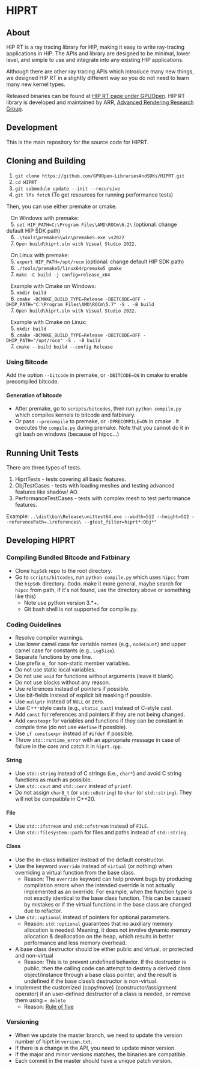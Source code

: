 # HIPRT

## About 
HIP RT is a ray tracing library for HIP, making it easy to write ray-tracing applications in HIP. The APIs and library are designed to be minimal, lower level, and simple to use and integrate into any existing HIP applications.

Although there are other ray tracing APIs which introduce many new things, we designed HIP RT in a slightly different way so you do not need to learn many new kernel types.

Released binaries can be found at [HIP RT page under GPUOpen](https://gpuopen.com/hiprt/).
HIP RT library is developed and maintained by ARR, [Advanced Rendering Research Group](https://gpuopen.com/advanced-rendering-research/). 

## Development

This is the main repository for the source code for HIPRT.

## Cloning and Building 

1. `git clone https://github.com/GPUOpen-LibrariesAndSDKs/HIPRT.git`
2. `cd HIPRT`
3. `git submodule update --init --recursive`
4. `git lfs fetch` (To get resources for running performance tests)

Then, you can use either premake or cmake.
   
&nbsp;&nbsp;&nbsp;On Windows with premake:  
&nbsp;&nbsp;&nbsp;5. `set HIP_PATH=C:\Program Files\AMD\ROCm\6.2\`  (optional: change default HIP SDK path)  
&nbsp;&nbsp;&nbsp;6. `.\tools\premake5\win\premake5.exe vs2022`  
&nbsp;&nbsp;&nbsp;7. `Open build\hiprt.sln with Visual Studio 2022.`  

&nbsp;&nbsp;&nbsp;On Linux with premake:  
&nbsp;&nbsp;&nbsp;5. `export HIP_PATH=/opt/rocm`  (optional: change default HIP SDK path)  
&nbsp;&nbsp;&nbsp;6. `./tools/premake5/linux64/premake5 gmake`  
&nbsp;&nbsp;&nbsp;7. `make -C build -j config=release_x64`  

&nbsp;&nbsp;&nbsp;Example with Cmake on Windows:  
&nbsp;&nbsp;&nbsp;5. `mkdir build`  
&nbsp;&nbsp;&nbsp;6. `cmake -DCMAKE_BUILD_TYPE=Release -DBITCODE=OFF -DHIP_PATH="C:\Program Files\AMD\ROCm\5.7" -S . -B build`  
&nbsp;&nbsp;&nbsp;7. `Open build\hiprt.sln with Visual Studio 2022.`  

&nbsp;&nbsp;&nbsp;Example with Cmake on Linux:  
&nbsp;&nbsp;&nbsp;5. `mkdir build`  
&nbsp;&nbsp;&nbsp;6. `cmake -DCMAKE_BUILD_TYPE=Release -DBITCODE=OFF -DHIP_PATH="/opt/rocm" -S . -B build`  
&nbsp;&nbsp;&nbsp;7. `cmake --build build --config Release`  




### Using Bitcode
Add the option `--bitcode` in premake, or `-DBITCODE=ON` in cmake to enable precompiled bitcode. 

#### Generation of bitcode
- After premake, go to `scripts/bitcodes`, then run `python compile.py` which compiles kernels to bitcode and fatbinary.
- Or pass `--precompile` to premake, or `-DPRECOMPILE=ON` in cmake . It executes the `compile.py` during premake. Note that you cannot do it in git bash on windows (because of hipcc...)


## Running Unit Tests

There are three types of tests. 
1. HiprtTests           - tests covering all basic features.
2. ObjTestCases         - tests with loading meshes and testing advanced features like shadow/ AO.
3. PerformanceTestCases - tests with complex mesh to test performance features.

Example: `..\dist\bin\Release\unittest64.exe --width=512 --height=512 --referencePath=.\references\ --gtest_filter=hiprt*:Obj*" `

## Developing HIPRT

### Compiling Bundled Bitcode and Fatbinary 
- Clone `hipSdk` repo to the root directory.
- Go to `scripts/bitcodes`, run `python compile.py` which uses `hipcc` from the `hipSdk` directory. (todo. make it more general, maybe search for `hipcc` from path, if it's not found, use the directory above or something like this)
	- Note use python version 3.*+.
	- Git bash shell is not supported for compile.py.

### Coding Guidelines
- Resolve compiler warnings.
- Use lower camel case for variable names (e.g., `nodeCount`) and upper camel case for constants (e.g., `LogSize`).
- Separate functions by one line.
- Use prefix `m_` for non-static member variables.
- Do not use static local variables.
- Do not use `void` for functions without arguments (leave it blank).
- Do not use blocks without any reason.
- Use references instead of pointers if possible.
- Use bit-fields instead of explicit bit masking if possible.
- Use `nullptr` instead of `NULL` or zero.
- Use C++-style casts (e.g., `static_cast`) instead of C-style cast.
- Add `const` for references and pointers if they are not being changed.
- Add `constexpr` for variables and functions if they can be constant in compile time (do not use `#define` if possible).
- Use `if constsexpr` instead of `#ifdef` if possible.
- Throw `std::runtime_error` with an appropriate message in case of failure in the core and catch it in `hiprt.cpp`.

#### String
- Use `std::string` instead of C strings (i.e., `char*`) and avoid C string functions as much as possible.
- Use `std::cout` and `std::cerr` instead of `printf`.
- Do not assign `char8_t` (or `std::u8string`) to `char` (or `std::string`). They will not be compatible in C++20.

#### File
- Use `std::ifstream` and `std::ofstream` instead of `FILE`.
- Use `std::filesystem::path` for files and paths instead of `std::string`.

#### Class
- Use the in-class initializer instead of the default constructor.
- Use the keyword `override` instead of `virtual` (or nothing) when overriding a virtual function from the base class.
  - Reason: The `override` keyword can help prevent bugs by producing compilation errors when the intended override is not actually implemented as an override. For example, when the function type is not exactly identical to the base class function. This can be caused by mistakes or if the virtual functions in the base class are changed due to refactor.
- Use `std::optional` instead of pointers for optional parameters.
  - Reason: `std::optional` guarantees that no auxiliary memory allocation is needed. Meaning, it does not involve dynamic memory allocation & deallocation on the heap, which results in better performance and less memory overhead.
- A base class destructor should be either public and virtual, or protected and non-virtual
  - Reason: This is to prevent undefined behavior. If the destructor is public, then the calling code can attempt to destroy a derived class object/instance through a base class pointer, and the result is undefined if the base class’s destructor is non-virtual.
- Implement the customized {copy/move} {constructor/assignment operator} if an user-defined destructor of a class is needed, or remove them using `= delete`
  - Reason: [Rule of five](https://en.cppreference.com/w/cpp/language/rule_of_three)

### Versioning
- When we update the master branch, we need to update the version number of hiprt in `version.txt`.
- If there is a change in the API, you need to update minor version. 
- If the major and minor versions matches, the binaries are compatible. 
- Each commit in the master should have a unique patch version. 
